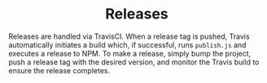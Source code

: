 <div align="center">
  <h1>
    Releases
  </h1>
</div>

Releases are handled via TravisCI. When a release tag is pushed, Travis automatically initiates a build which, if successful, runs `publish.js` and executes a release to NPM. To make a release, simply bump the project, push a release tag with the desired version, and monitor the Travis build to ensure the release completes.
